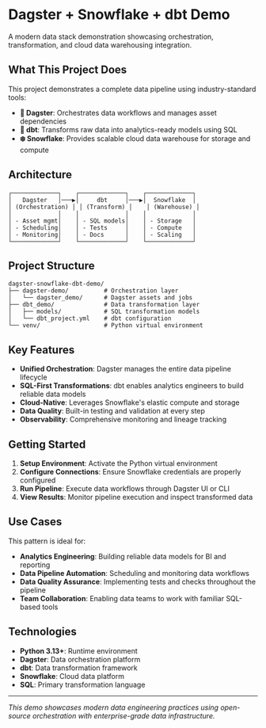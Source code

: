 # Dagster + Snowflake + dbt Demo

A modern data stack demonstration showcasing orchestration, transformation, and cloud data warehousing integration.

## What This Project Does

This project demonstrates a complete data pipeline using industry-standard tools:

- **🎯 Dagster**: Orchestrates data workflows and manages asset dependencies
- **🔄 dbt**: Transforms raw data into analytics-ready models using SQL
- **❄️ Snowflake**: Provides scalable cloud data warehouse for storage and compute

## Architecture

```
┌─────────────┐    ┌─────────────┐    ┌─────────────┐
│   Dagster   │───▶│     dbt     │───▶│  Snowflake  │
│ (Orchestration) │ │ (Transform) │    │ (Warehouse) │
│             │    │             │    │             │
│ - Asset mgmt│    │ - SQL models│    │ - Storage   │
│ - Scheduling│    │ - Tests     │    │ - Compute   │
│ - Monitoring│    │ - Docs      │    │ - Scaling   │
└─────────────┘    └─────────────┘    └─────────────┘
```

## Project Structure

```
dagster-snowflake-dbt-demo/
├── dagster-demo/          # Orchestration layer
│   └── dagster_demo/      # Dagster assets and jobs
├── dbt_demo/              # Data transformation layer
│   ├── models/            # SQL transformation models
│   └── dbt_project.yml    # dbt configuration
└── venv/                  # Python virtual environment
```

## Key Features

- **Unified Orchestration**: Dagster manages the entire data pipeline lifecycle
- **SQL-First Transformations**: dbt enables analytics engineers to build reliable data models
- **Cloud-Native**: Leverages Snowflake's elastic compute and storage
- **Data Quality**: Built-in testing and validation at every step
- **Observability**: Comprehensive monitoring and lineage tracking

## Getting Started

1. **Setup Environment**: Activate the Python virtual environment
2. **Configure Connections**: Ensure Snowflake credentials are properly configured
3. **Run Pipeline**: Execute data workflows through Dagster UI or CLI
4. **View Results**: Monitor pipeline execution and inspect transformed data

## Use Cases

This pattern is ideal for:
- **Analytics Engineering**: Building reliable data models for BI and reporting
- **Data Pipeline Automation**: Scheduling and monitoring data workflows
- **Data Quality Assurance**: Implementing tests and checks throughout the pipeline
- **Team Collaboration**: Enabling data teams to work with familiar SQL-based tools

## Technologies

- **Python 3.13+**: Runtime environment
- **Dagster**: Data orchestration platform
- **dbt**: Data transformation framework
- **Snowflake**: Cloud data platform
- **SQL**: Primary transformation language

---

*This demo showcases modern data engineering practices using open-source orchestration with enterprise-grade data infrastructure.*
